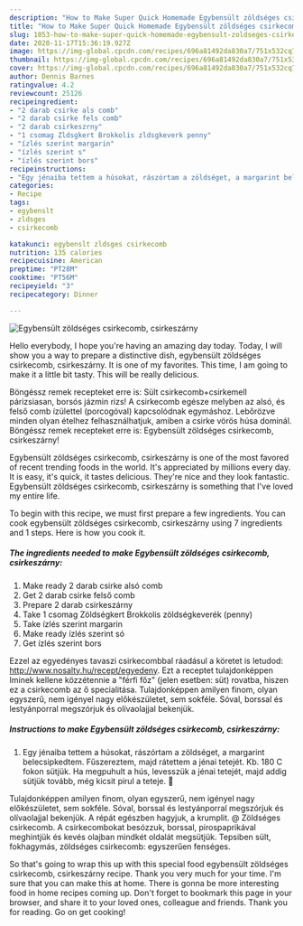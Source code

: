 ```yaml
---
description: "How to Make Super Quick Homemade Egybensült zöldséges csirkecomb, csirkeszárny"
title: "How to Make Super Quick Homemade Egybensült zöldséges csirkecomb, csirkeszárny"
slug: 1053-how-to-make-super-quick-homemade-egybensult-zoldseges-csirkecomb-csirkeszarny
date: 2020-11-17T15:36:19.927Z
image: https://img-global.cpcdn.com/recipes/696a81492da830a7/751x532cq70/egybensult-zoldseges-csirkecomb-csirkeszarny-recept-foto.jpg
thumbnail: https://img-global.cpcdn.com/recipes/696a81492da830a7/751x532cq70/egybensult-zoldseges-csirkecomb-csirkeszarny-recept-foto.jpg
cover: https://img-global.cpcdn.com/recipes/696a81492da830a7/751x532cq70/egybensult-zoldseges-csirkecomb-csirkeszarny-recept-foto.jpg
author: Dennis Barnes
ratingvalue: 4.2
reviewcount: 25126
recipeingredient:
- "2 darab csirke als comb"
- "2 darab csirke fels comb"
- "2 darab csirkeszrny"
- "1 csomag Zldsgkert Brokkolis zldsgkeverk penny"
- "ízlés szerint margarin"
- "ízlés szerint s"
- "ízlés szerint bors"
recipeinstructions:
- "Egy jénaiba tettem a húsokat, rászórtam a zöldséget, a margarint belecsipkedtem. Fűszereztem, majd rátettem a jénai tetejét. Kb. 180 C fokon sütjük. Ha megpuhult a hús, levesszük a jénai tetejét, majd addig sütjük tovább, még kicsit pirul a teteje. 🙂"
categories:
- Recipe
tags:
- egybenslt
- zldsges
- csirkecomb

katakunci: egybenslt zldsges csirkecomb 
nutrition: 135 calories
recipecuisine: American
preptime: "PT28M"
cooktime: "PT56M"
recipeyield: "3"
recipecategory: Dinner

---
```



![Egybensült zöldséges csirkecomb, csirkeszárny](https://img-global.cpcdn.com/recipes/696a81492da830a7/751x532cq70/egybensult-zoldseges-csirkecomb-csirkeszarny-recept-foto.jpg)

Hello everybody, I hope you're having an amazing day today. Today, I will show you a way to prepare a distinctive dish, egybensült zöldséges csirkecomb, csirkeszárny. It is one of my favorites. This time, I am going to make it a little bit tasty. This will be really delicious.

Böngéssz remek recepteket erre is: Sült csirkecomb+csirkemell párizsiasan, borsós jázmin rizs! A csirkecomb egésze melyben az alsó, és felső comb ízülettel (porcogóval) kapcsolódnak egymáshoz. Lebőrözve minden olyan ételhez felhasználhatjuk, amiben a csirke vörös húsa dominál. Böngéssz remek recepteket erre is: Egybensült zöldséges csirkecomb, csirkeszárny!

Egybensült zöldséges csirkecomb, csirkeszárny is one of the most favored of recent trending foods in the world. It's appreciated by millions every day. It is easy, it's quick, it tastes delicious. They're nice and they look fantastic. Egybensült zöldséges csirkecomb, csirkeszárny is something that I've loved my entire life.


To begin with this recipe, we must first prepare a few ingredients. You can cook egybensült zöldséges csirkecomb, csirkeszárny using 7 ingredients and 1 steps. Here is how you cook it.

<!--inarticleads1-->

##### The ingredients needed to make Egybensült zöldséges csirkecomb, csirkeszárny:

1. Make ready 2 darab csirke alsó comb
1. Get 2 darab csirke felső comb
1. Prepare 2 darab csirkeszárny
1. Take 1 csomag Zöldségkert Brokkolis zöldségkeverék (penny)
1. Take ízlés szerint margarin
1. Make ready ízlés szerint só
1. Get ízlés szerint bors


Ezzel az egyedényes tavaszi csirkecombbal ráadásul a köretet is letudod: http://www.nosalty.hu/recept/egyedeny. Ezt a receptet tulajdonképpen Iminek kellene közzétennie a &#34;férfi főz&#34; (jelen esetben: süt) rovatba, hiszen ez a csirkecomb az ő specialitása. Tulajdonképpen amilyen finom, olyan egyszerű, nem igényel nagy előkészületet, sem sokféle. Sóval, borssal és lestyánporral megszórjuk és olívaolajjal bekenjük. 

<!--inarticleads2-->

##### Instructions to make Egybensült zöldséges csirkecomb, csirkeszárny:

1. Egy jénaiba tettem a húsokat, rászórtam a zöldséget, a margarint belecsipkedtem. Fűszereztem, majd rátettem a jénai tetejét. Kb. 180 C fokon sütjük. Ha megpuhult a hús, levesszük a jénai tetejét, majd addig sütjük tovább, még kicsit pirul a teteje. 🙂


Tulajdonképpen amilyen finom, olyan egyszerű, nem igényel nagy előkészületet, sem sokféle. Sóval, borssal és lestyánporral megszórjuk és olívaolajjal bekenjük. A répát egészben hagyjuk, a krumplit. @ Zöldséges csirkecomb. A csirkecombokat besózzuk, borssal, pirospaprikával meghintjük és kevés olajban mindkét oldalát megsütjük. Tepsiben sült, fokhagymás, zöldséges csirkecomb: egyszerűen fenséges. 

So that's going to wrap this up with this special food egybensült zöldséges csirkecomb, csirkeszárny recipe. Thank you very much for your time. I'm sure that you can make this at home. There is gonna be more interesting food in home recipes coming up. Don't forget to bookmark this page in your browser, and share it to your loved ones, colleague and friends. Thank you for reading. Go on get cooking!

